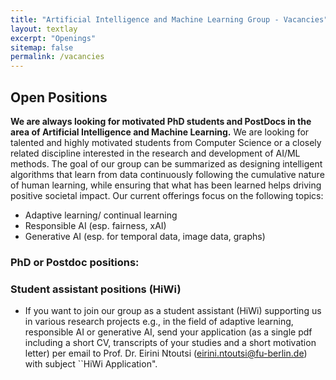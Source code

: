 ```yaml
---
title: "Artificial Intelligence and Machine Learning Group - Vacancies"
layout: textlay
excerpt: "Openings"
sitemap: false
permalink: /vacancies
---
```



## Open Positions
**We are always looking for motivated PhD students and PostDocs in the area of Artificial Intelligence and Machine Learning.**
We are looking for talented and highly motivated students from Computer Science or a closely related discipline interested in the research and development of AI/ML methods. The goal of our group can be summarized as designing intelligent algorithms that learn from data continuously following the cumulative nature of human learning, while ensuring that what has been learned helps driving positive societal impact. 
Our current offerings focus on the following topics:
<ul>
  <li>Adaptive learning/ continual learning</li>
  <li>Responsible AI (esp. fairness, xAI)</li>
  <li>Generative AI (esp. for temporal data, image data, graphs)</li>
</ul>



### PhD or Postdoc positions:

<!--Open positions will be posted in the [FU-Stellenanzeiger](https://www.fu-berlin.de/universitaet/beruf-karriere/jobs/english/index.html)-->

### Student assistant positions (HiWi)

- If you want to join our group as a student assistant (HiWi) supporting us in various research projects e.g., in the field of adaptive learning, responsible AI or generative AI, send your application (as a single pdf including a short CV, transcripts of your studies and a short motivation letter) per email to Prof. Dr. Eirini Ntoutsi (eirini.ntoutsi@fu-berlin.de) with subject ``HiWi Application". 

<!--- Open student positions will be posted [here](https://www.fu-berlin.de/universitaet/beruf-karriere/jobs/stud/index.html)->
<!--- 
### Inhaltsverzeichnis
- [1 Research Assistant (PraeDoc), 100%, ENKIS-WH-wiMi2](https://www.mi.fu-berlin.de/en/inf/groups/ag-KIML/Open-Positions/ENKIS-WH2.html)
- [1 Research Assitant (PraeDoc), 100%, ENKIS-WH-wiMi1](https://www.mi.fu-berlin.de/en/inf/groups/ag-KIML/Open-Positions/ENKIS-WH1.html)
->
